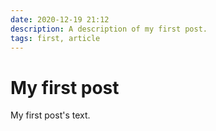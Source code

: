 ```yaml
---
date: 2020-12-19 21:12
description: A description of my first post.
tags: first, article
---
```

# My first post

My first post's text.